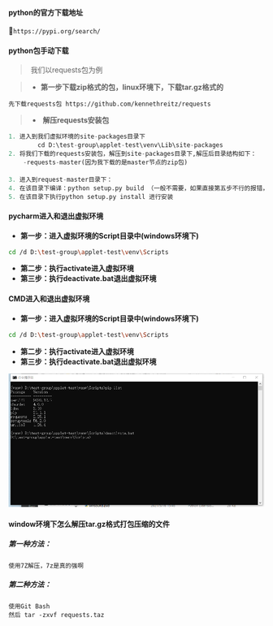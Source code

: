 #### python的官方下载地址

🔺`https://pypi.org/search/`



#### python包手动下载

> ​	我们以requests包为例



> - ​	**第一步下载zip格式的包，linux环境下，下载tar.gz格式的**

```
先下载requests包 https://github.com/kennethreitz/requests
```



> - ​	**解压requests安装包**

```python
1. 进入到我们虚拟环境的site-packages目录下
		cd D:\test-group\applet-test\venv\Lib\site-packages
2. 将我们下载的requests安装包，解压到site-packages目录下,解压后目录结构如下：
	-requests-master(因为我下载的是master节点的zip包)
	
3. 进入到request-master目录下：
4. 在该目录下编译：python setup.py build （一般不需要，如果直接第五步不行的报错，我可以这样弄一下）
5. 在该目录下执行python setup.py install 进行安装
```





#### pycharm进入和退出虚拟环境

- **第一步：进入虚拟环境的Script目录中(windows环境下)**

```bash
cd /d D:\test-group\applet-test\venv\Scripts
```

- **第二步：执行activate进入虚拟环境**
- **第三步：执行deactivate.bat退出虚拟环境**





#### CMD进入和退出虚拟环境

- **第一步：进入虚拟环境的Script目录中(windows环境下)**

```bash
cd /d D:\test-group\applet-test\venv\Scripts
```

- **第二步：执行activate进入虚拟环境**
- **第三步：执行deactivate.bat退出虚拟环境**

![](CMD虚拟环境的进入和退出.png)





#### window环境下怎么解压tar.gz格式打包压缩的文件

##### 第一种方法：

```
使用7Z解压，7z是真的强啊
```



##### 第二种方法：

```
使用Git Bash
然后 tar -zxvf requests.taz
```
